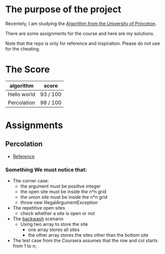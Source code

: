 # The purpose of the project

Recentely, I am studying the [Algorithm from the University of Princeton](https://www.coursera.org/learn/algorithms-part1/home/welcome). 

There are some assignments for the course and here are my solutions. 

Note that the repo is only for reference and inspiration. Please do not use for the cheating.


# The Score

algorithm | score
--- | ---- 
Hello world | 93 / 100
Percolation | 98 / 100


# Assignments
## Percolation
* [Reference](https://coursera.cs.princeton.edu/algs4/assignments/percolation/specification.php)

### Something We must notice that:
* The corner case:
    * the argument must be positive integer
    * the open site must be inside the n*n grid
    * the union site must be inside the n*n grid
    * throw new IllegalArgumentException
* The repetitive open sites
    * check whether a site is open or not
* The [backwash](https://introcs.cs.princeton.edu/java/assignments/checklist/percolation.html) scenario
    * Using two array to store the site
        * one array stores all sites
        * the other array stores the sites other than the bottom site
* The test case from the Coursera assumes that the row and col starts from 1 to n;

    
    
    







